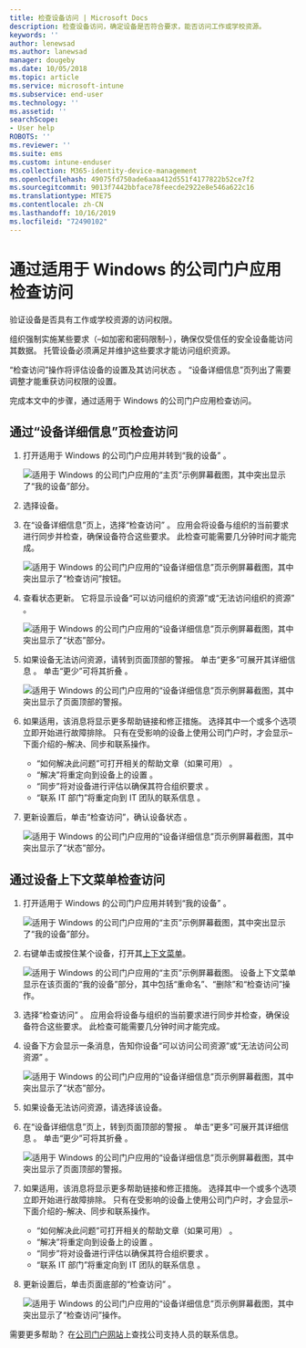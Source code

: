 ```yaml
---
title: 检查设备访问 | Microsoft Docs
description: 检查设备访问，确定设备是否符合要求，能否访问工作或学校资源。
keywords: ''
author: lenewsad
ms.author: lanewsad
manager: dougeby
ms.date: 10/05/2018
ms.topic: article
ms.service: microsoft-intune
ms.subservice: end-user
ms.technology: ''
ms.assetid: ''
searchScope:
- User help
ROBOTS: ''
ms.reviewer: ''
ms.suite: ems
ms.custom: intune-enduser
ms.collection: M365-identity-device-management
ms.openlocfilehash: 49075fd750ade6aaa412d551f4177822b52ce7f2
ms.sourcegitcommit: 9013f7442bbface78feecde2922e8e546a622c16
ms.translationtype: MTE75
ms.contentlocale: zh-CN
ms.lasthandoff: 10/16/2019
ms.locfileid: "72490102"
---
```

# <a name="check-access-from-company-portal-app-for-windows"></a>通过适用于 Windows 的公司门户应用检查访问

验证设备是否具有工作或学校资源的访问权限。 

组织强制实施某些要求（&ndash;如加密和密码限制&ndash;），确保仅受信任的安全设备能访问其数据。 托管设备必须满足并维护这些要求才能访问组织资源。

“检查访问”操作将评估设备的设置及其访问状态  。 “设备详细信息”页列出了需要调整才能重获访问权限的设置。  

完成本文中的步骤，通过适用于 Windows 的公司门户应用检查访问。  

## <a name="check-access-from-device-details-page"></a>通过“设备详细信息”页检查访问  
1. 打开适用于 Windows 的公司门户应用并转到“我的设备”  。  

    ![适用于 Windows 的公司门户应用的“主页”示例屏幕截图，其中突出显示了“我的设备”部分。](./media/1809_CheckAccess_Context_Select_Device.png)  
2. 选择设备。  
3. 在“设备详细信息”页上，选择“检查访问”   。 应用会将设备与组织的当前要求进行同步并检查，确保设备符合这些要求。 此检查可能需要几分钟时间才能完成。  

    ![适用于 Windows 的公司门户应用的“设备详细信息”页示例屏幕截图，其中突出显示了“检查访问”按钮。](./media/1809_CheckAccess_Checking_Status.png) 

4. 查看状态更新。 它将显示设备“可以访问组织的资源”或“无法访问组织的资源”   。  

   ![适用于 Windows 的公司门户应用的“设备详细信息”页示例屏幕截图，其中突出显示了“状态”部分。](./media/1809_CheckAccess_Device_details_status1.png)  
   
5. 如果设备无法访问资源，请转到页面顶部的警报。 单击“更多”可展开其详细信息  。 单击“更少”可将其折叠  。  

    ![适用于 Windows 的公司门户应用的“设备详细信息”页示例屏幕截图，其中突出显示了页面顶部的警报。](./media/1809_CheckAccess_Device_details_alert1.png)  

6. 如果适用，该消息将显示更多帮助链接和修正措施。 选择其中一个或多个选项立即开始进行故障排除。 只有在受影响的设备上使用公司门户时，才会显示&ndash;下面介绍的&ndash;解决、同步和联系操作。  

     * “如何解决此问题”可打开相关的帮助文章（如果可用）  。  
     * “解决”将重定向到设备上的设置  。  
     * “同步”将对设备进行评估以确保其符合组织要求  。  
     * “联系 IT 部门”将重定向到 IT 团队的联系信息  。   
 
6. 更新设置后，单击“检查访问”，确认设备状态  。  

    ![适用于 Windows 的公司门户应用的“设备详细信息”页示例屏幕截图，其中突出显示了“状态”部分。](./media/1809_CheckAccess_Device_details_status1.png)  

## <a name="check-access-from-device-context-menu"></a>通过设备上下文菜单检查访问  
1. 打开适用于 Windows 的公司门户应用并转到“我的设备”  。  

    ![适用于 Windows 的公司门户应用的“主页”示例屏幕截图，其中突出显示了“我的设备”部分。](./media/1809_CheckAccess_Context_Select_Device.png)  

2. 右键单击或按住某个设备，打开其[上下文菜单](https://docs.microsoft.com//windows/uwp/design/controls-and-patterns/menus)。  

    ![适用于 Windows 的公司门户应用的“主页”示例屏幕截图。 设备上下文菜单显示在该页面的“我的设备”部分，其中包括“重命名”、“删除”和“检查访问”操作。](./media/1809_DeviceContextMenu_Windows_CP.png)  
3. 选择“检查访问”  。 应用会将设备与组织的当前要求进行同步并检查，确保设备符合这些要求。 此检查可能需要几分钟时间才能完成。  
 
4. 设备下方会显示一条消息，告知你设备“可以访问公司资源”或“无法访问公司资源”   。 

    ![适用于 Windows 的公司门户应用的“设备详细信息”页示例屏幕截图，其中突出显示了“状态”部分。](./media/1809_CheckAccess_Context_Menu_Alert2.png) 

5. 如果设备无法访问资源，请选择该设备。  
6. 在“设备详细信息”页上，转到页面顶部的警报  。 单击“更多”可展开其详细信息  。 单击“更少”可将其折叠  。  

    ![适用于 Windows 的公司门户应用的“设备详细信息”页示例屏幕截图，其中突出显示了页面顶部的警报。](./media/1809_CheckAccess_Device_details_alert1.png)  

6. 如果适用，该消息将显示更多帮助链接和修正措施。 选择其中一个或多个选项立即开始进行故障排除。 只有在受影响的设备上使用公司门户时，才会显示&ndash;下面介绍的&ndash;解决、同步和联系操作。  

     * “如何解决此问题”可打开相关的帮助文章（如果可用）  。  
     * “解决”将重定向到设备上的设置  。  
     * “同步”将对设备进行评估以确保其符合组织要求  。  
     * “联系 IT 部门”将重定向到 IT 团队的联系信息  。    

7. 更新设置后，单击页面底部的“检查访问”  。  

    ![适用于 Windows 的公司门户应用的“设备详细信息”页示例屏幕截图，其中突出显示了“检查访问”操作。](./media/1809_CheckAccess_Device_details_button.png) 


需要更多帮助？ 在[公司门户网站](https://go.microsoft.com/fwlink/?linkid=2010980)上查找公司支持人员的联系信息。
